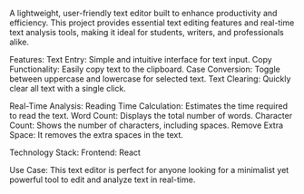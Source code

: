 A lightweight, user-friendly text editor built to enhance productivity and efficiency. This project provides essential text editing features and real-time text analysis tools, making it ideal for students, writers, and professionals alike.

Features:
Text Entry: Simple and intuitive interface for text input.
Copy Functionality: Easily copy text to the clipboard.
Case Conversion: Toggle between uppercase and lowercase for selected text.
Text Clearing: Quickly clear all text with a single click.

Real-Time Analysis:
Reading Time Calculation: Estimates the time required to read the text.
Word Count: Displays the total number of words.
Character Count: Shows the number of characters, including spaces.
Remove Extra Space: It removes the extra spaces in the text.

Technology Stack:
Frontend: React

Use Case:
This text editor is perfect for anyone looking for a minimalist yet powerful tool to edit and analyze text in real-time.
